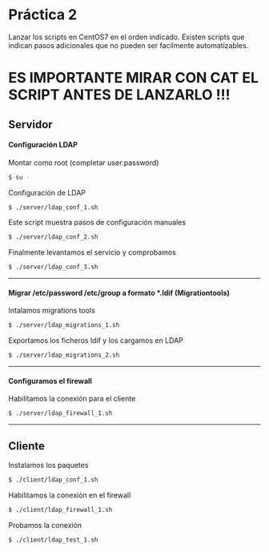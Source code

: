 # Práctica 2 

Lanzar los scripts en CentOS7 en el orden indicado. 
Existen scripts que indican pasos adicionales que no pueden ser facilmente automatizables.

# ES IMPORTANTE MIRAR CON CAT EL SCRIPT ANTES DE LANZARLO !!!

## Servidor

#### Configuración LDAP

Montar como root (completar user:password)

```sh
$ su -
```

Configuración de LDAP

```sh
$ ./server/ldap_conf_1.sh
```

Este script muestra pasos de configuración manuales

```sh
$ ./server/ldap_conf_2.sh
```

Finalmente levantamos el servicio y comprobamos

```sh
$ ./server/ldap_conf_3.sh
```

---

#### Migrar /etc/password /etc/group a formato *.ldif (Migrationtools)

Intalamos migrations tools

```sh
$ ./server/ldap_migrations_1.sh
```

Exportamos los ficheros ldif y los cargamos en LDAP

```sh
$ ./server/ldap_migrations_2.sh
```

---

#### Configuramos el firewall

Habilitamos la conexión para el cliente

```sh
$ ./server/ldap_firewall_1.sh
```

---

## Cliente

Instalamos los paquetes

```sh
$ ./client/ldap_conf_1.sh
```

Habilitamos la conexión en el firewall

```sh
$ ./client/ldap_firewall_1.sh
```

Probamos la conexión

```sh
$ ./client/ldap_test_1.sh
```

